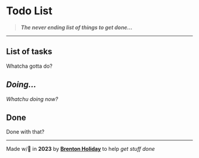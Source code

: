 # Todo List

>  ***The never ending list of things to get done…***

------

## List of tasks

Whatcha gotta do?

## *Doing…*

*Whatchu doing now?*

## Done

Done with that?

------

Made w/🤍 in __2023__ by __[Brenton Holiday](https://allmylinks.com/8rents)__ to help *get stuff done*

